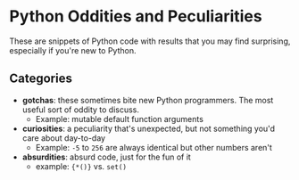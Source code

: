 # Python Oddities and Peculiarities

These are snippets of Python code with results that you may find surprising, especially if you're new to Python.

## Categories

- **gotchas**: these sometimes bite new Python programmers. The most useful sort of oddity to discuss.
    - Example: mutable default function arguments
- **curiosities**: a peculiarity that's unexpected, but not something you'd care about day-to-day
    - Example: `-5` to `256` are always identical but other numbers aren't
- **absurdities**: absurd code, just for the fun of it
    - example: `{*()}` vs. `set()`
